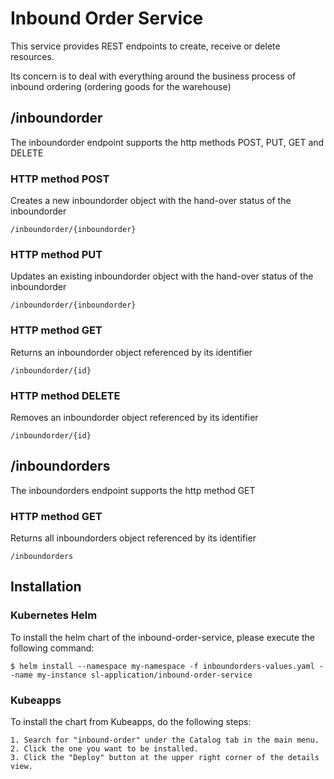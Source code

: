 # Inbound Order Service
This service provides REST endpoints to create, receive or delete resources.

Its concern is to deal with everything around the business process of inbound ordering (ordering goods for the warehouse)

## /inboundorder
The inboundorder endpoint supports the http methods POST, PUT, GET and DELETE

### 	HTTP method POST
Creates a new inboundorder object with the hand-over status of the inboundorder

	/inboundorder/{inboundorder}

### 	HTTP method PUT
Updates an existing inboundorder object with the hand-over status of the inboundorder

	/inboundorder/{inboundorder}

### 	HTTP method GET
Returns an inboundorder object referenced by its identifier
	
	/inboundorder/{id}

### 	HTTP method DELETE 
Removes an inboundorder object referenced by its identifier

	/inboundorder/{id}

## /inboundorders
The inboundorders endpoint supports the http method GET

### 	HTTP method GET 
Returns all inboundorders object referenced by its identifier

	/inboundorders	
	
## Installation 

###		Kubernetes Helm

To install the helm chart of the inbound-order-service, please execute the following command:

	$ helm install --namespace my-namespace -f inboundorders-values.yaml --name my-instance sl-application/inbound-order-service

### 	Kubeapps

To install the chart from Kubeapps, do the following steps:

	1. Search for "inbound-order" under the Catalog tab in the main menu.
	2. Click the one you want to be installed.
	3. Click the "Deploy" button at the upper right corner of the details view.